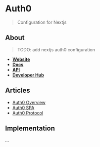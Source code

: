 # Auth0
> Configuration for Nextjs

## About
> TODO: add nextjs auth0 configuration

- **[Website](https://auth0.com/)**
- **[Docs](https://auth0.com/docs/)**
- **[API](https://auth0.com/docs/api)**
- **[Developer Hub](https://auth0.com/developers/hub)**

## Articles

- [Auth0 Overview](https://auth0.com/docs/get-started/auth0-overview)
- [Auth0 SPA](https://auth0.com/docs/get-started/architecture-scenarios/spa-api)
- [Auth0 Protocol](https://auth0.com/docs/get-started/authentication-and-authorization-flow/authorization-code-flow-with-proof-key-for-code-exchange-pkce)

## Implementation

...
